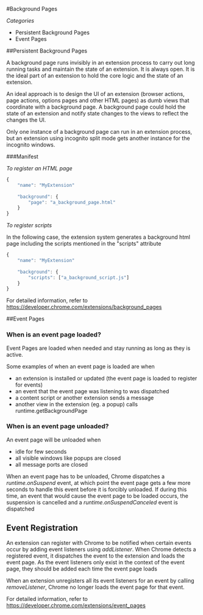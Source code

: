 #Background Pages

*Categories*
* Persistent Background Pages
* Event Pages

##Persistent Background Pages

A background page runs invisibly in an extension process to carry out long running tasks and maintain the state of an extension. It is always open. It is the ideal part of an extension to hold the core logic and the state of an extension. 

An ideal approach is to design the UI of an extension (browser actions, page actions, options pages and other HTML pages) as dumb views that coordinate with a background page. A background page could hold the state of an extension and notify state changes to the views to reflect the changes the UI.

Only one instance of a background page can run in an extension process, but an extension using incognito split mode gets another instance for the incognito windows. 

###Manifest

*To register an HTML page*

```javascript
{
	"name": "MyExtension"
	
	"background": {
		"page": "a_background_page.html"
	}
}
```


*To register scripts*

In the following case, the extension system generates a background html page including the scripts mentioned in the "scripts" attribute

```javascript
{
	"name": "MyExtension"
	
	"background": {
		"scripts": ["a_background_script.js"]
	}
}
```

For detailed information, refer to https://developer.chrome.com/extensions/background_pages

##Event Pages	

### When is an event page loaded?

Event Pages are loaded when needed and stay running as long as they is active.

Some examples of when an event page is loaded are when
* an extension is installed or updated (the event page is loaded to register for events)
* an event that the event page was listening to was dispatched
* a content script or another extension sends a message
* another view in the extension (eg. a popup) calls runtime.getBackgroundPage

### When is an event page unloaded?

An event page will be unloaded when 
* idle for few seconds
* all visible windows like popups are closed
* all message ports are closed

When an event page has to be unloaded, Chrome dispatches a *runtime.onSuspend* event, at which point the event page gets a few more seconds to handle this event before it is forcibly unloaded. If during this time, an event that would cause the event page to be loaded occurs, the suspension is cancelled and a *runtime.onSuspendCanceled* event is dispatched

Event Registration 
------------------
An extension can register with Chrome to be notified when certain events occur by adding event listeners using *addListener*. When Chrome detects a registered event, it dispatches the event to the extension and loads the event page. As the event listeners only exist in the context of the event page, they should be added each time the event page loads

When an extension unregisters all its event listeners for an event by calling *removeListener*, Chrome no longer loads the event page for that event. 

For detailed information, refer to https://developer.chrome.com/extensions/event_pages
